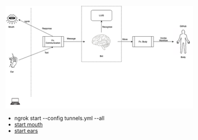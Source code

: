 ![kaibot](docs/images/kaibot.png)

- ngrok start --config tunnels.yml --all
- [start mouth](src/mouth/readme.md)
- [start ears](src/ears/readme.md)
